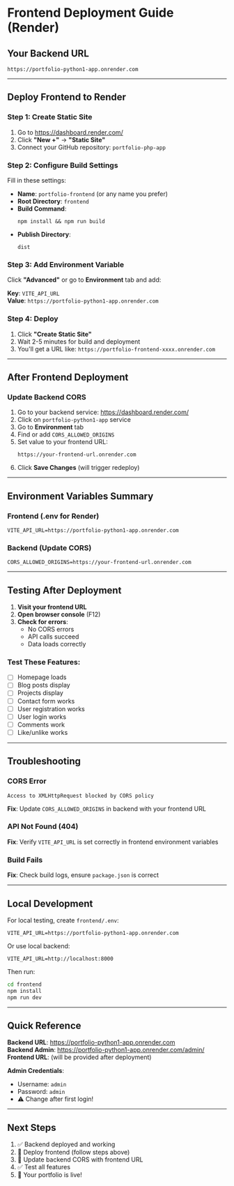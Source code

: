 # Frontend Deployment Guide (Render)

## Your Backend URL
```
https://portfolio-python1-app.onrender.com
```

---

## Deploy Frontend to Render

### Step 1: Create Static Site

1. Go to https://dashboard.render.com/
2. Click **"New +"** → **"Static Site"**
3. Connect your GitHub repository: `portfolio-php-app`

### Step 2: Configure Build Settings

Fill in these settings:

- **Name**: `portfolio-frontend` (or any name you prefer)
- **Root Directory**: `frontend`
- **Build Command**: 
  ```
  npm install && npm run build
  ```
- **Publish Directory**: 
  ```
  dist
  ```

### Step 3: Add Environment Variable

Click **"Advanced"** or go to **Environment** tab and add:

**Key**: `VITE_API_URL`  
**Value**: `https://portfolio-python1-app.onrender.com`

### Step 4: Deploy

1. Click **"Create Static Site"**
2. Wait 2-5 minutes for build and deployment
3. You'll get a URL like: `https://portfolio-frontend-xxxx.onrender.com`

---

## After Frontend Deployment

### Update Backend CORS

1. Go to your backend service: https://dashboard.render.com/
2. Click on `portfolio-python1-app` service
3. Go to **Environment** tab
4. Find or add `CORS_ALLOWED_ORIGINS`
5. Set value to your frontend URL:
   ```
   https://your-frontend-url.onrender.com
   ```
6. Click **Save Changes** (will trigger redeploy)

---

## Environment Variables Summary

### Frontend (.env for Render)
```
VITE_API_URL=https://portfolio-python1-app.onrender.com
```

### Backend (Update CORS)
```
CORS_ALLOWED_ORIGINS=https://your-frontend-url.onrender.com
```

---

## Testing After Deployment

1. **Visit your frontend URL**
2. **Open browser console** (F12)
3. **Check for errors**:
   - No CORS errors
   - API calls succeed
   - Data loads correctly

### Test These Features:
- [ ] Homepage loads
- [ ] Blog posts display
- [ ] Projects display
- [ ] Contact form works
- [ ] User registration works
- [ ] User login works
- [ ] Comments work
- [ ] Like/unlike works

---

## Troubleshooting

### CORS Error
```
Access to XMLHttpRequest blocked by CORS policy
```
**Fix**: Update `CORS_ALLOWED_ORIGINS` in backend with your frontend URL

### API Not Found (404)
**Fix**: Verify `VITE_API_URL` is set correctly in frontend environment variables

### Build Fails
**Fix**: Check build logs, ensure `package.json` is correct

---

## Local Development

For local testing, create `frontend/.env`:
```
VITE_API_URL=https://portfolio-python1-app.onrender.com
```

Or use local backend:
```
VITE_API_URL=http://localhost:8000
```

Then run:
```bash
cd frontend
npm install
npm run dev
```

---

## Quick Reference

**Backend URL**: https://portfolio-python1-app.onrender.com  
**Backend Admin**: https://portfolio-python1-app.onrender.com/admin/  
**Frontend URL**: (will be provided after deployment)

**Admin Credentials**:
- Username: `admin`
- Password: `admin`
- ⚠️ Change after first login!

---

## Next Steps

1. ✅ Backend deployed and working
2. 🔄 Deploy frontend (follow steps above)
3. 🔄 Update backend CORS with frontend URL
4. ✅ Test all features
5. 🎉 Your portfolio is live!
